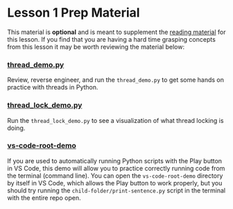 # Lesson 1 Prep Material

This material is **optional** and is meant to supplement the [reading material](prepare.md) for this lesson. If you find that you are having a hard time grasping concepts from this lesson it may be worth reviewing the material below:

### [thread_demo.py](../prep/thread_demo.py)

Review, reverse engineer, and run the `thread_demo.py` to get some hands on practice with threads in Python.

### [thread_lock_demo.py](../prep/thread_lock_demo/py)

Run the `thread_lock_demo.py` to see a visualization of what thread locking is doing.

### [vs-code-root-demo](../prep/vs_code_root_demo/)

If you are used to automatically running Python scripts with the Play button in VS Code, this demo will allow you to practice correctly running code from the terminal (command line). You can open the `vs-code-root-demo` directory by itself in VS Code, which allows the Play button to work properly, but you should try running the `child-folder/print-sentence.py` script in the terminal with the entire repo open.